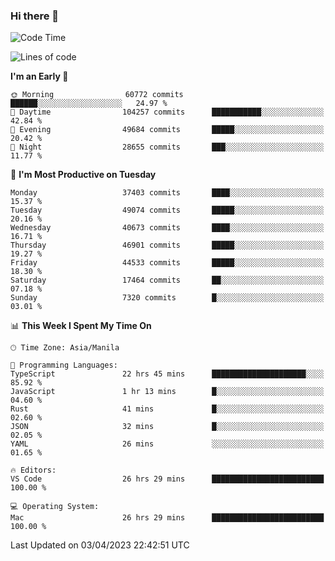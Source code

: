 ### Hi there 👋

<!--START_SECTION:waka-->
![Code Time](http://img.shields.io/badge/Code%20Time-3%2C805%20hrs%2058%20mins-blue)

![Lines of code](https://img.shields.io/badge/From%20Hello%20World%20I%27ve%20Written-99.2%20million%20lines%20of%20code-blue)

**I'm an Early 🐤** 

```text
🌞 Morning                60772 commits       ██████░░░░░░░░░░░░░░░░░░░   24.97 % 
🌆 Daytime                104257 commits      ███████████░░░░░░░░░░░░░░   42.84 % 
🌃 Evening                49684 commits       █████░░░░░░░░░░░░░░░░░░░░   20.42 % 
🌙 Night                  28655 commits       ███░░░░░░░░░░░░░░░░░░░░░░   11.77 % 
```
📅 **I'm Most Productive on Tuesday** 

```text
Monday                   37403 commits       ████░░░░░░░░░░░░░░░░░░░░░   15.37 % 
Tuesday                  49074 commits       █████░░░░░░░░░░░░░░░░░░░░   20.16 % 
Wednesday                40673 commits       ████░░░░░░░░░░░░░░░░░░░░░   16.71 % 
Thursday                 46901 commits       █████░░░░░░░░░░░░░░░░░░░░   19.27 % 
Friday                   44533 commits       █████░░░░░░░░░░░░░░░░░░░░   18.30 % 
Saturday                 17464 commits       ██░░░░░░░░░░░░░░░░░░░░░░░   07.18 % 
Sunday                   7320 commits        █░░░░░░░░░░░░░░░░░░░░░░░░   03.01 % 
```


📊 **This Week I Spent My Time On** 

```text
🕑︎ Time Zone: Asia/Manila

💬 Programming Languages: 
TypeScript               22 hrs 45 mins      █████████████████████░░░░   85.92 % 
JavaScript               1 hr 13 mins        █░░░░░░░░░░░░░░░░░░░░░░░░   04.60 % 
Rust                     41 mins             █░░░░░░░░░░░░░░░░░░░░░░░░   02.60 % 
JSON                     32 mins             █░░░░░░░░░░░░░░░░░░░░░░░░   02.05 % 
YAML                     26 mins             ░░░░░░░░░░░░░░░░░░░░░░░░░   01.65 % 

🔥 Editors: 
VS Code                  26 hrs 29 mins      █████████████████████████   100.00 % 

💻 Operating System: 
Mac                      26 hrs 29 mins      █████████████████████████   100.00 % 
```


 Last Updated on 03/04/2023 22:42:51 UTC
<!--END_SECTION:waka-->


<!--
**rad182/rad182** is a ✨ _special_ ✨ repository because its `README.md` (this file) appears on your GitHub profile.

Here are some ideas to get you started:

- 🔭 I’m currently working on ...
- 🌱 I’m currently learning ...
- 👯 I’m looking to collaborate on ...
- 🤔 I’m looking for help with ...
- 💬 Ask me about ...
- 📫 How to reach me: ...
- 😄 Pronouns: ...
- ⚡ Fun fact: ...
-->
